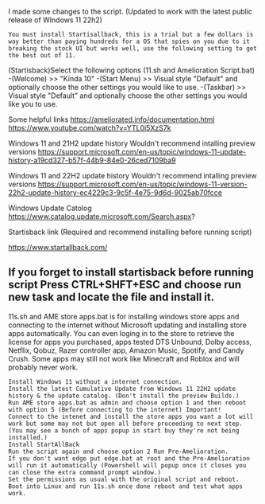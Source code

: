 

I made some changes to the script. (Updated to work with the latest public release of WIndows 11 22h2)

    You must install Startisallback, this is a trial but a few dollars is way better than paying hundreds for a OS that spies on you due to it breaking the stock UI but works well, use the following setting to get the best out of 11.

(Startisback)Select the following options (11.sh and Amelioration Script.bat) -(Welcome) >> "Kinda 10" -(Start Menu) >> Visual style "Default" and optionally choose the other settings you would like to use. -(Taskbar) >> Visual style "Default" and optionally choose the other settings you would like you to use.

Some helpful links https://ameliorated.info/documentation.html https://www.youtube.com/watch?v=YTL0i5XzS7k

Windows 11 and 21H2 update history Wouldn't recommend intalling preview versions https://support.microsoft.com/en-us/topic/windows-11-update-history-a19cd327-b57f-44b9-84e0-26ced7109ba9

Windows 11 and 22H2 update history Wouldn't recommend intalling preview versions https://support.microsoft.com/en-us/topic/windows-11-version-22h2-update-history-ec4229c3-9c5f-4e75-9d6d-9025ab70fcce

Windows Update Catolog https://www.catalog.update.microsoft.com/Search.aspx?

Startisback link (Required and recommend installing before running script)

https://www.startallback.com/

If you forget to install startisback before running script Press CTRL+SHFT+ESC and choose run new task and locate the file and install it.
--------------------------------------------------------------------------------------------------------------------------------------------------------------------------------------------------------------------
11s.sh and AME store apps.bat is for installing windows store apps and connecting to the internet without Microsoft updating and installing store apps automatically. You can even loging in to the store to retrieve the license for apps you purchased, apps tested DTS Unbound, Dolby access, Netflix, Qobuz, Razer controller app, Amazon Music, Spotify, and Candy Crush. Some apps may still not work like Minecraft and Roblox and will probably never work.

    Install Windows 11 without a internet connection.
    Install the latest Cumulative Update from Windows 11 22H2 update history & the update catalog. (Don't install the preview Builds.)
    Run AME store apps.bat as admin and choose option 1 and then reboot with option 5 (Before connecting to the internet) Important!
    Connect to the intenet and install the store apps you want a lot will work but some may not but open all before proceeding to next step. (You may see a bunch of apps popup in start buy they're not being installed.)
    Install StartAllBack
    Run the script again and choose option 2 Run Pre-Amelioration.
    If you don't want edge put edge.bat at root and the Pre-Amelioration will run it automatically (Powershell will popup once it closes you can close the extra command prompt window.)
    Set the permissions as usual with the original script and reboot.
    Boot into Linux and run 11s.sh once done reboot and test what apps work.

